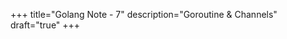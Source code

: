+++
title="Golang Note - 7"
description="Goroutine & Channels"
draft="true"
+++


### 
















